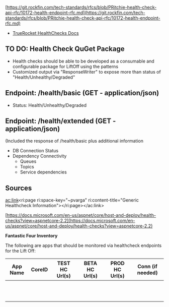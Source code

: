 
[https://git.rockfin.com/tech-standards/rfcs/blob/PRitchie-health-check-api-rfc/10172-health-endpoint-rfc.md](https://git.rockfin.com/tech-standards/rfcs/blob/PRitchie-health-check-api-rfc/10172-health-endpoint-rfc.md)

- [TrueRocket HealthChecks Docs](TRU-HealthcheckEndpointsForApps-221221-1509-215.pdf)

## TO DO: Health Check QuGet Package

- Health checks should be able to be developed as a consumable and configurable package for LiftOff using the patterns
- Customized output via "ResponseWriter" to expose more than status of "Health/Unhealthy/Degraded"


## Endpoint: /health/basic (GET - application/json)

- Status: Health/Unhealthy/Degraded


## Endpoint: /health/extended (GET - application/json)

(Included the response of /health/basic plus additional information

- DB Connection Status
- Dependency Connectivity
    - Queues
    - Topics
    - Service dependencies


## Sources

<ac:link><ri:page ri:space-key="~pvarga" ri:content-title="Generic Healthcheck Information"></ri:page></ac:link>

[https://docs.microsoft.com/en-us/aspnet/core/host-and-deploy/health-checks?view=aspnetcore-2.2](https://docs.microsoft.com/en-us/aspnet/core/host-and-deploy/health-checks?view=aspnetcore-2.2)



**Fantastic Four Inventory**

The following are apps that should be monitored via healthcheck endpoints for the Lift Off:


| App Name<br> | CoreID | TEST HC Url(s)<br> | BETA HC Url(s)<br> |  PROD HC Url(s) | Conn (if needed)<br> |
| --- | --- | --- | --- | --- | --- |
| <br> | <br> | <br> | <br><br><br> | <br> | <br><br> |



